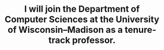 ---
title: I will join the Department of Computer Sciences at the University of Wisconsin–Madison as a tenure-track professor.
---